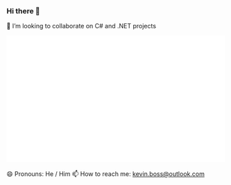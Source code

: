 ### Hi there 👋

👯 I’m looking to collaborate on C# and .NET projects

<a href="https://github.com/kevinboss">
  <img src="https://raw.githubusercontent.com/kevinboss/github-stats/9fad7a5db092561a77bf576e81790091edeec458/generated/languages.svg">
</a>

😄 Pronouns: He / Him
📫 How to reach me: kevin.boss@outlook.com
